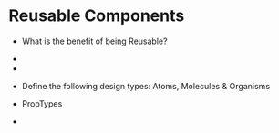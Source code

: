 # Reusable Components
* What is the benefit of being Reusable?
*
*
* Define the following design types: Atoms, Molecules & Organisms  

* PropTypes


* 
